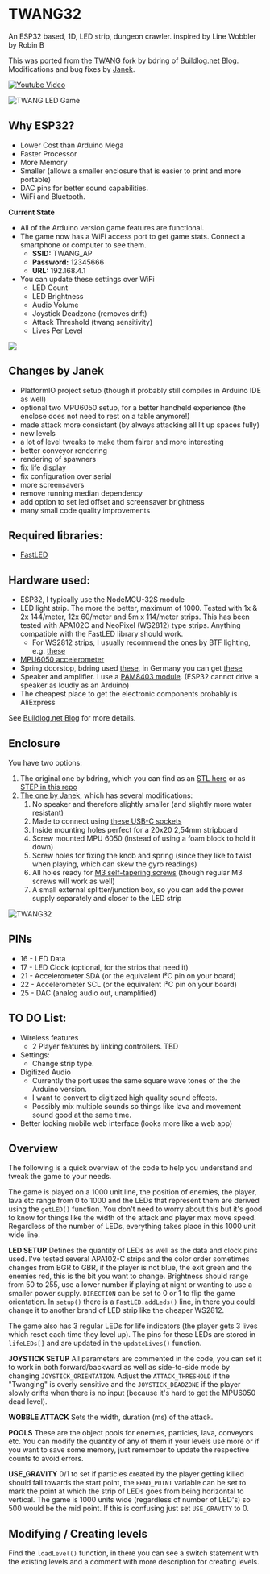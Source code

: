 # TWANG32
An ESP32 based, 1D, LED strip, dungeon crawler. inspired by Line Wobbler by Robin B

This was ported from the [TWANG fork](https://github.com/bdring/TWANG) by bdring of [Buildlog.net Blog](http://www.buildlog.net/blog?s=twang).  
Modifications and bug fixes by [Janek](https://janek.ing).

[![Youtube Video](http://www.buildlog.net/blog/wp-content/uploads/2018/05/vid_thumb.png)](https://www.youtube.com/watch?v=RXpfa-ZvUMA)

![TWANG LED Game](http://www.buildlog.net/blog/wp-content/uploads/2018/01/20180111_130909-1.jpg?s=200)

## Why ESP32?
- Lower Cost than Arduino Mega
- Faster Processor
- More Memory
- Smaller (allows a smaller enclosure that is easier to print and more portable)
- DAC pins for better sound capabilities.
- WiFi and Bluetooth.

**Current State**
- All of the Arduino version game features are functional.
- The game now has a WiFi access port to get game stats. Connect a smartphone or computer to see them.
    - **SSID:** TWANG_AP
    - **Password:** 12345666
    - **URL:** 192.168.4.1
- You can update these settings over WiFi
    - LED Count
    - LED Brightness
    - Audio Volume
    - Joystick Deadzone (removes drift)
    - Attack Threshold (twang sensitivity)
    - Lives Per Level

![](http://www.buildlog.net/blog/wp-content/uploads/2018/03/20180328_122254.jpg)

## Changes by Janek
- PlatformIO project setup (though it probably still compiles in Arduino IDE as well)
- optional two MPU6050 setup, for a better handheld experience (the enclose does not need to rest on a table anymore!)
- made attack more consistant (by always attacking all lit up spaces fully)
- new levels
- a lot of level tweaks to make them fairer and more interesting
- better conveyor rendering
- rendering of spawners
- fix life display
- fix configuration over serial
- more screensavers
- remove running median dependency
- add option to set led offset and screensaver brightness
- many small code quality improvements

## Required libraries:
* [FastLED](http://fastled.io/)

## Hardware used:
* ESP32, I typically use the NodeMCU-32S module
* LED light strip. The more the better, maximum of 1000. Tested with 1x & 2x 144/meter, 12x 60/meter and 5m x 114/meter strips. This has been tested with APA102C and NeoPixel (WS2812) type strips. Anything compatible with the FastLED library should work.
    * For WS2812 strips, I usually recommend the ones by BTF lighting, e.g. [these](https://www.amazon.de/dp/B088FK8NG6)
* [MPU6050 accelerometer](https://www.amazon.de/dp/B07N2ZL34Z)
* Spring doorstop, bdring used [these](http://smile.amazon.com/gp/product/B00J4Y5BU2), in Germany you can get [these](https://www.amazon.de/dp/B07PFFFFMT)
* Speaker and amplifier. I use a [PAM8403 module](https://www.amazon.de/dp/B07KQCKWF8). (ESP32 cannot drive a speaker as loudly as an Arduino)
* The cheapest place to get the electronic components probably is AliExpress

See [Buildlog.net Blog](http://www.buildlog.net/blog?s=twang) for more details.

## Enclosure
You have two options:
1. The original one by bdring, which you can find as an [STL here](http://www.buildlog.net/blog/wp-content/uploads/2018/04/twang32_stl.zip) or as [STEP in this repo](/parts/step/original/)
1. [The one by Janek](/parts/step/usb-speakerless/), which has several modifications:
    1. No speaker and therefore slightly smaller (and slightly more water resistant)
    1. Made to connect using [these USB-C sockets](https://www.amazon.de/dp/B0CPLRH4W6)
    1. Inside mounting holes perfect for a 20x20 2,54mm stripboard
    1. Screw mounted MPU 6050 (instead of using a foam block to hold it down)
    1. Screw holes for fixing the knob and spring (since they like to twist when playing, which can skew the gyro readings)
    1. All holes ready for [M3 self-tapering screws](https://www.amazon.de/dp/B0DGGC9ZYC) (though regular M3 screws will work as well)
    1. A small external splitter/junction box, so you can add the power supply separately and closer to the LED strip

![TWANG32](http://www.buildlog.net/blog/wp-content/uploads/2018/03/twang32_enclosure.jpg)

## PINs
- 16 - LED Data
- 17 - LED Clock (optional, for the strips that need it)
- 21 - Accelerometer SDA (or the equivalent I²C pin on your board)
- 22 - Accelerometer SCL (or the equivalent I²C pin on your board)
- 25 - DAC (analog audio out, unamplified)

## TO DO List:
- Wireless features
    - 2 Player features by linking controllers. TBD
-  Settings:
    - Change strip type.
-  Digitized Audio
    - Currently the port uses the same square wave tones of the the Arduino version.
    - I want to convert to digitized high quality sound effects.
    - Possibly mix multiple sounds so things like lava and movement sound good at the same time.
- Better looking mobile web interface (looks more like a web app)

## Overview
The following is a quick overview of the code to help you understand and tweak the game to your needs.

The game is played on a 1000 unit line, the position of enemies, the player, lava etc range from 0 to 1000 and the LEDs that represent them are derived using the `getLED()` function. You don't need to worry about this but it's good to know for things like the width of the attack and player max move speed. Regardless of the number of LEDs, everything takes place in this 1000 unit wide line.

**LED SETUP** Defines the quantity of LEDs as well as the data and clock pins used. I've tested several APA102-C strips and the color order sometimes changes from BGR to GBR, if the player is not blue, the exit green and the enemies red, this is the bit you want to change. Brightness should range from 50 to 255, use a lower number if playing at night or wanting to use a smaller power supply. `DIRECTION` can be set to 0 or 1 to flip the game orientation. In `setup()` there is a `FastLED.addLeds()` line, in there you could change it to another brand of LED strip like the cheaper WS2812.

The game also has 3 regular LEDs for life indicators (the player gets 3 lives which reset each time they level up). The pins for these LEDs are stored in `lifeLEDs[]` and are updated in the `updateLives()` function.

**JOYSTICK SETUP** All parameters are commented in the code, you can set it to work in both forward/backward as well as side-to-side mode by changing `JOYSTICK_ORIENTATION`. Adjust the `ATTACK_THRESHOLD` if the "Twanging" is overly sensitive and the `JOYSTICK_DEADZONE` if the player slowly drifts when there is no input (because it's hard to get the MPU6050 dead level).

**WOBBLE ATTACK** Sets the width, duration (ms) of the attack.

**POOLS** These are the object pools for enemies, particles, lava, conveyors etc. You can modify the quantity of any of them if your levels use more or if you want to save some memory, just remember to update the respective counts to avoid errors.

**USE_GRAVITY** 0/1 to set if particles created by the player getting killed should fall towards the start point, the `BEND_POINT` variable can be set to mark the point at which the strip of LEDs goes from being horizontal to vertical. The game is 1000 units wide (regardless of number of LED's) so 500 would be the mid point. If this is confusing just set `USE_GRAVITY` to 0.

## Modifying / Creating levels
Find the `loadLevel()` function, in there you can see a switch statement with the existing levels and a comment with more description for creating levels.